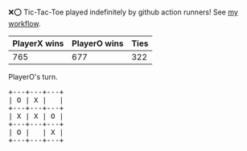 :x::o: Tic-Tac-Toe played indefinitely by github action runners! See [my workflow](.github/workflows/play.yaml).

|PlayerX wins|PlayerO wins|Ties|
|-|-|-|
|765|677|322|

PlayerO's turn.

<pre>
+---+---+---+
| O | X |   |
+---+---+---+
| X | X | O |
+---+---+---+
| O |   | X |
+---+---+---+
</pre>